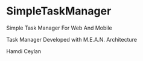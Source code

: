 # SimpleTaskManager
Simple Task Manager For Web And Mobile

Task Manager Developed with M.E.A.N. Architecture

Hamdi Ceylan
